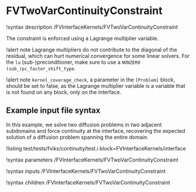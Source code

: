 # FVTwoVarContinuityConstraint

!syntax description /FVInterfaceKernels/FVTwoVarContinuityConstraint

The constraint is enforced using a Lagrange multiplier variable.

!alert note
Lagrange multipliers do not contribute to the diagonal of the residual, which can hurt
numerical convergence for some linear solvers. For the `lu` (sub-)preconditioner, make sure to use a
`NONZERO` `(sub_)pc_factor_shift_type`.

!alert note
`kernel_coverage_check`, a parameter in the `[Problem]` block, should be set to false, as
the Lagrange multiplier variable is a variable that is not found on any block, only on
the interface.

## Example input file syntax

In this example, we solve two diffusion problems in two adjacent subdomains and force
continuity at the interface, recovering the expected solution of a diffusion problem
spanning the entire domain.

!listing test/tests/fviks/continuity/test.i block=FVInterfaceKernels/interface

!syntax parameters /FVInterfaceKernels/FVTwoVarContinuityConstraint

!syntax inputs /FVInterfaceKernels/FVTwoVarContinuityConstraint

!syntax children /FVInterfaceKernels/FVTwoVarContinuityConstraint
